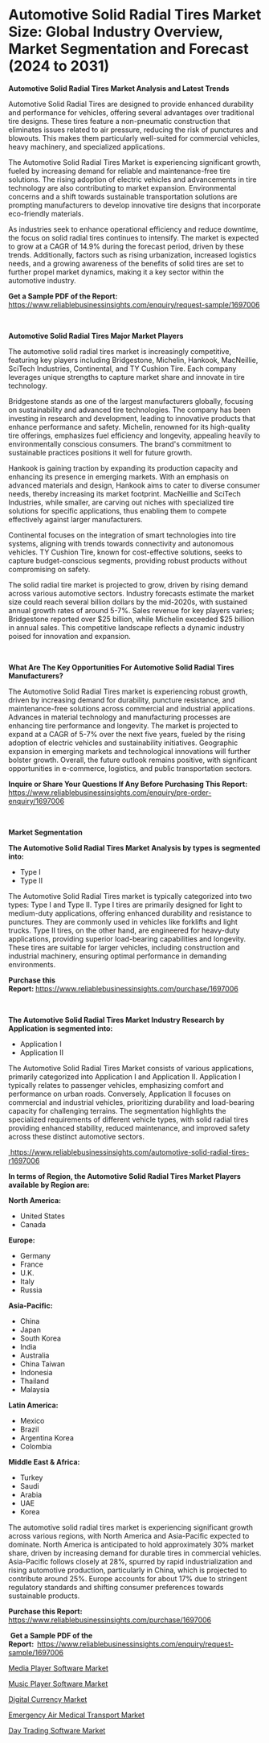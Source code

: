 <p><h1>Automotive Solid Radial Tires Market Size: Global Industry Overview, Market Segmentation and Forecast (2024 to 2031)</h1></p><p><strong>Automotive Solid Radial Tires Market Analysis and Latest Trends</strong></p>
<p><p>Automotive Solid Radial Tires are designed to provide enhanced durability and performance for vehicles, offering several advantages over traditional tire designs. These tires feature a non-pneumatic construction that eliminates issues related to air pressure, reducing the risk of punctures and blowouts. This makes them particularly well-suited for commercial vehicles, heavy machinery, and specialized applications. </p><p>The Automotive Solid Radial Tires Market is experiencing significant growth, fueled by increasing demand for reliable and maintenance-free tire solutions. The rising adoption of electric vehicles and advancements in tire technology are also contributing to market expansion. Environmental concerns and a shift towards sustainable transportation solutions are prompting manufacturers to develop innovative tire designs that incorporate eco-friendly materials.</p><p>As industries seek to enhance operational efficiency and reduce downtime, the focus on solid radial tires continues to intensify. The market is expected to grow at a CAGR of 14.9% during the forecast period, driven by these trends. Additionally, factors such as rising urbanization, increased logistics needs, and a growing awareness of the benefits of solid tires are set to further propel market dynamics, making it a key sector within the automotive industry.</p></p>
<p><strong>Get a Sample PDF of the Report:&nbsp;</strong> <a href="https://www.reliablebusinessinsights.com/enquiry/request-sample/1697006?utm_campaign=1737&utm_medium=2&utm_source=Github&utm_content=ia&utm_term=20102024&utm_id=automotive-solid-radial-tires">https://www.reliablebusinessinsights.com/enquiry/request-sample/1697006</a></p>
<p>&nbsp;</p>
<p><strong>Automotive Solid Radial Tires Major Market Players</strong></p>
<p><p>The automotive solid radial tires market is increasingly competitive, featuring key players including Bridgestone, Michelin, Hankook, MacNeillie, SciTech Industries, Continental, and TY Cushion Tire. Each company leverages unique strengths to capture market share and innovate in tire technology.</p><p>Bridgestone stands as one of the largest manufacturers globally, focusing on sustainability and advanced tire technologies. The company has been investing in research and development, leading to innovative products that enhance performance and safety. Michelin, renowned for its high-quality tire offerings, emphasizes fuel efficiency and longevity, appealing heavily to environmentally conscious consumers. The brand's commitment to sustainable practices positions it well for future growth.</p><p>Hankook is gaining traction by expanding its production capacity and enhancing its presence in emerging markets. With an emphasis on advanced materials and design, Hankook aims to cater to diverse consumer needs, thereby increasing its market footprint. MacNeillie and SciTech Industries, while smaller, are carving out niches with specialized tire solutions for specific applications, thus enabling them to compete effectively against larger manufacturers.</p><p>Continental focuses on the integration of smart technologies into tire systems, aligning with trends towards connectivity and autonomous vehicles. TY Cushion Tire, known for cost-effective solutions, seeks to capture budget-conscious segments, providing robust products without compromising on safety.</p><p>The solid radial tire market is projected to grow, driven by rising demand across various automotive sectors. Industry forecasts estimate the market size could reach several billion dollars by the mid-2020s, with sustained annual growth rates of around 5-7%. Sales revenue for key players varies; Bridgestone reported over $25 billion, while Michelin exceeded $25 billion in annual sales. This competitive landscape reflects a dynamic industry poised for innovation and expansion.</p></p>
<p>&nbsp;</p>
<p><strong>What Are The Key Opportunities For Automotive Solid Radial Tires Manufacturers?</strong></p>
<p><p>The Automotive Solid Radial Tires market is experiencing robust growth, driven by increasing demand for durability, puncture resistance, and maintenance-free solutions across commercial and industrial applications. Advances in material technology and manufacturing processes are enhancing tire performance and longevity. The market is projected to expand at a CAGR of 5-7% over the next five years, fueled by the rising adoption of electric vehicles and sustainability initiatives. Geographic expansion in emerging markets and technological innovations will further bolster growth. Overall, the future outlook remains positive, with significant opportunities in e-commerce, logistics, and public transportation sectors.</p></p>
<p><strong>Inquire or Share Your Questions If Any Before Purchasing This Report:</strong> <a href="https://www.reliablebusinessinsights.com/enquiry/pre-order-enquiry/1697006?utm_campaign=1737&utm_medium=2&utm_source=Github&utm_content=ia&utm_term=20102024&utm_id=automotive-solid-radial-tires">https://www.reliablebusinessinsights.com/enquiry/pre-order-enquiry/1697006</a></p>
<p>&nbsp;</p>
<p><strong>Market Segmentation</strong></p>
<p><strong>The Automotive Solid Radial Tires Market Analysis by types is segmented into:</strong></p>
<p><ul><li>Type I</li><li>Type II</li></ul></p>
<p><p>The Automotive Solid Radial Tires market is typically categorized into two types: Type I and Type II. Type I tires are primarily designed for light to medium-duty applications, offering enhanced durability and resistance to punctures. They are commonly used in vehicles like forklifts and light trucks. Type II tires, on the other hand, are engineered for heavy-duty applications, providing superior load-bearing capabilities and longevity. These tires are suitable for larger vehicles, including construction and industrial machinery, ensuring optimal performance in demanding environments.</p></p>
<p><strong>Purchase this Report:&nbsp;</strong><a href="https://www.reliablebusinessinsights.com/purchase/1697006?utm_campaign=1737&utm_medium=2&utm_source=Github&utm_content=ia&utm_term=20102024&utm_id=automotive-solid-radial-tires">https://www.reliablebusinessinsights.com/purchase/1697006</a></p>
<p>&nbsp;</p>
<p><strong>The Automotive Solid Radial Tires Market Industry Research by Application is segmented into:</strong></p>
<p><ul><li>Application I</li><li>Application II</li></ul></p>
<p><p>The Automotive Solid Radial Tires Market consists of various applications, primarily categorized into Application I and Application II. Application I typically relates to passenger vehicles, emphasizing comfort and performance on urban roads. Conversely, Application II focuses on commercial and industrial vehicles, prioritizing durability and load-bearing capacity for challenging terrains. The segmentation highlights the specialized requirements of different vehicle types, with solid radial tires providing enhanced stability, reduced maintenance, and improved safety across these distinct automotive sectors.</p></p>
<p><a href="https://www.reliablebusinessinsights.com/automotive-solid-radial-tires-r1697006?utm_campaign=1737&utm_medium=2&utm_source=Github&utm_content=ia&utm_term=20102024&utm_id=automotive-solid-radial-tires">&nbsp;https://www.reliablebusinessinsights.com/automotive-solid-radial-tires-r1697006</a></p>
<p><strong>In terms of Region, the Automotive Solid Radial Tires Market Players available by Region are:</strong></p>
<p>
    <p> <strong> North America: </strong>
        <ul>
            <li>United States</li>
            <li>Canada</li>
        </ul>
        </p> 
    <p> <strong> Europe: </strong>
        <ul>
            <li>Germany</li>
            <li>France</li>
            <li>U.K.</li>
            <li>Italy</li>
            <li>Russia</li>
        </ul>
        </p> 
    <p> <strong> Asia-Pacific: </strong>
        <ul>
            <li>China</li>
            <li>Japan</li>
            <li>South Korea</li>
            <li>India</li>
            <li>Australia</li>
            <li>China Taiwan</li>
            <li>Indonesia</li>
            <li>Thailand</li>
            <li>Malaysia</li>
        </ul>
        </p> 
    <p> <strong> Latin America: </strong>
        <ul>
            <li>Mexico</li>
            <li>Brazil</li>
            <li>Argentina Korea</li>
            <li>Colombia</li>
        </ul>
        </p> 
    <p> <strong> Middle East & Africa: </strong>
        <ul>
            <li>Turkey</li>
            <li>Saudi</li>
            <li>Arabia</li>
            <li>UAE</li>
            <li>Korea</li>
        </ul>
    </p>
    </p>
<p><p>The automotive solid radial tires market is experiencing significant growth across various regions, with North America and Asia-Pacific expected to dominate. North America is anticipated to hold approximately 30% market share, driven by increasing demand for durable tires in commercial vehicles. Asia-Pacific follows closely at 28%, spurred by rapid industrialization and rising automotive production, particularly in China, which is projected to contribute around 25%. Europe accounts for about 17% due to stringent regulatory standards and shifting consumer preferences towards sustainable products.</p></p>
<p><strong>Purchase this Report: </strong><a href="https://www.reliablebusinessinsights.com/purchase/1697006?utm_campaign=1737&utm_medium=2&utm_source=Github&utm_content=ia&utm_term=20102024&utm_id=automotive-solid-radial-tires">https://www.reliablebusinessinsights.com/purchase/1697006</a></p>
<p>&nbsp;<strong>Get a Sample PDF of the Report:&nbsp;&nbsp;</strong><a href="https://www.reliablebusinessinsights.com/enquiry/request-sample/1697006?utm_campaign=1737&utm_medium=2&utm_source=Github&utm_content=ia&utm_term=20102024&utm_id=automotive-solid-radial-tires">https://www.reliablebusinessinsights.com/enquiry/request-sample/1697006</a></p>
<p><strong></strong></p>
<p><p><a href="https://www.linkedin.com/pulse/global-media-player-software-market-size-trends-analysis-regional-3k1uc?utm_campaign=1737&utm_medium=2&utm_source=Github&utm_content=ia&utm_term=20102024&utm_id=automotive-solid-radial-tires">Media Player Software Market</a></p><p><a href="https://www.linkedin.com/pulse/music-player-software-market-transformation-comparative-analysis-hzjec?utm_campaign=1737&utm_medium=2&utm_source=Github&utm_content=ia&utm_term=20102024&utm_id=automotive-solid-radial-tires">Music Player Software Market</a></p><p><a href="https://www.linkedin.com/pulse/global-digital-currency-market-sector2024-2031-metrics-strategic-wkprc?utm_campaign=1737&utm_medium=2&utm_source=Github&utm_content=ia&utm_term=20102024&utm_id=automotive-solid-radial-tires">Digital Currency Market</a></p><p><a href="https://www.linkedin.com/pulse/emergency-air-medical-transport-market-opportunities-kgfrc?utm_campaign=1737&utm_medium=2&utm_source=Github&utm_content=ia&utm_term=20102024&utm_id=automotive-solid-radial-tires">Emergency Air Medical Transport Market</a></p><p><a href="https://www.linkedin.com/pulse/day-trading-software-market-report-product-type-end-use-application-1sddc?utm_campaign=1737&utm_medium=2&utm_source=Github&utm_content=ia&utm_term=20102024&utm_id=automotive-solid-radial-tires">Day Trading Software Market</a></p></p>
